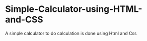 # Simple-Calculator-using-HTML-and-CSS
A simple calculator to do calculation is done using Html and Css
